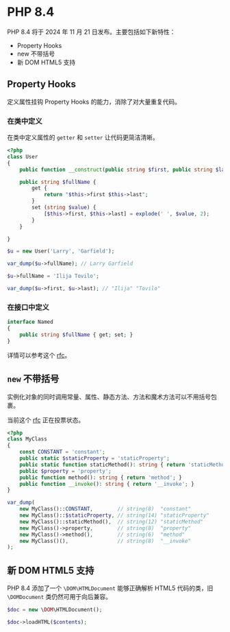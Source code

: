 # PHP 8.4

PHP 8.4 将于 2024 年 11 月 21 日发布。主要包括如下新特性：

- Property Hooks
- new 不带括号
- 新 DOM HTML5 支持

## Property Hooks

定义属性挂钩 Property Hooks 的能力，消除了对大量重复代码。

### 在类中定义

在类中定义属性的 `getter` 和 `setter` 让代码更简洁清晰。 

```php
<?php
class User
{
    public function __construct(public string $first, public string $last) {}

    public string $fullName {
        get {
            return "$this->first $this->last";
        }
        set (string $value) {
            [$this->first, $this->last] = explode(' ', $value, 2);
        }
    }

}

$u = new User('Larry', 'Garfield');

var_dump($u->fullName); // Larry Garfield

$u->fullName = 'Ilija Tovilo';

var_dump($u->first, $u->last); // "Ilija" "Tovilo"
```

### 在接口中定义

```php
interface Named
{
    public string $fullName { get; set; }
}
```

详情可以参考这个 [rfc](https://wiki.php.net/rfc/property-hooks)。


## `new` 不带括号

实例化对象的同时调用常量、属性、静态方法、方法和魔术方法可以不用括号包裹。

当前这个 [rfc](https://wiki.php.net/rfc/new_without_parentheses) 正在投票状态。

```php
<?php
class MyClass
{
    const CONSTANT = 'constant';
    public static $staticProperty = 'staticProperty';
    public static function staticMethod(): string { return 'staticMethod'; }
    public $property = 'property';
    public function method(): string { return 'method'; }
    public function __invoke(): string { return '__invoke'; }
}

var_dump(
    new MyClass()::CONSTANT,        // string(8)  "constant"
    new MyClass()::$staticProperty, // string(14) "staticProperty"
    new MyClass()::staticMethod(),  // string(12) "staticMethod"
    new MyClass()->property,        // string(8)  "property"
    new MyClass()->method(),        // string(6)  "method"
    new MyClass()(),                // string(8)  "__invoke"
);
```


## 新 DOM HTML5 支持

PHP 8.4 添加了一个 `\DOM\HTMLDocument` 能够正确解析 HTML5 代码的类，旧 `\DOMDocument` 类仍然可用于向后兼容。

```php
$doc = new \DOM\HTMLDocument();

$doc->loadHTML($contents);
```